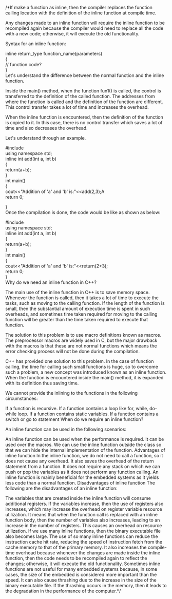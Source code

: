 /*If make a function as inline, then the compiler replaces the function calling location with the definition of the inline function at compile time.

Any changes made to an inline function will require the inline function to be recompiled again because the compiler would need to replace all the code with a new code; otherwise, it will execute the old functionality.

Syntax for an inline function:

inline return_type function_name(parameters)  
{  
   // function code?  
}   
Let's understand the difference between the normal function and the inline function.



Inside the main() method, when the function fun1() is called, the control is transferred to the definition of the called function. The addresses from where the function is called and the definition of the function are different. This control transfer takes a lot of time and increases the overhead.

When the inline function is encountered, then the definition of the function is copied to it. In this case, there is no control transfer which saves a lot of time and also decreases the overhead.

Let's understand through an example.

#include <iostream>  
using namespace std;  
inline int add(int a, int b)  
{  
    return(a+b);  
}  
int main()  
{  
    cout<<"Addition of 'a' and 'b' is:"<<add(2,3);A  
    return 0;  
  
}  
Once the compilation is done, the code would be like as shown as below:

#include<iostream>  
using namespace std;  
inline int add(int a, int b)  
{  
     return(a+b);   
}  
int main()  
{  
      cout<<"Addition of 'a' and 'b' is:"<<return(2+3);  
    return 0;  
}   
Why do we need an inline function in C++?

The main use of the inline function in C++ is to save memory space. Whenever the function is called, then it takes a lot of time to execute the tasks, such as moving to the calling function. If the length of the function is small, then the substantial amount of execution time is spent in such overheads, and sometimes time taken required for moving to the calling function will be greater than the time taken required to execute that function.

The solution to this problem is to use macro definitions known as macros. The preprocessor macros are widely used in C, but the major drawback with the macros is that these are not normal functions which means the error checking process will not be done during the compilation.

C++ has provided one solution to this problem. In the case of function calling, the time for calling such small functions is huge, so to overcome such a problem, a new concept was introduced known as an inline function. When the function is encountered inside the main() method, it is expanded with its definition thus saving time.

We cannot provide the inlining to the functions in the following circumstances:

If a function is recursive.
If a function contains a loop like for, while, do-while loop.
If a function contains static variables.
If a function contains a switch or go to statement
When do we require an inline function?

An inline function can be used in the following scenarios:

An inline function can be used when the performance is required.
It can be used over the macros.
We can use the inline function outside the class so that we can hide the internal implementation of the function.
Advantages of inline function
In the inline function, we do not need to call a function, so it does not cause any overhead.
It also saves the overhead of the return statement from a function.
It does not require any stack on which we can push or pop the variables as it does not perform any function calling.
An inline function is mainly beneficial for the embedded systems as it yields less code than a normal function.
Disadvantages of inline function
The following are the disadvantages of an inline function:

The variables that are created inside the inline function will consume additional registers. If the variables increase, then the use of registers also increases, which may increase the overhead on register variable resource utilization. It means that when the function call is replaced with an inline function body, then the number of variables also increases, leading to an increase in the number of registers. This causes an overhead on resource utilization.
If we use many inline functions, then the binary executable file also becomes large.
The use of so many inline functions can reduce the instruction cache hit rate, reducing the speed of instruction fetch from the cache memory to that of the primary memory.
It also increases the compile-time overhead because whenever the changes are made inside the inline function, then the code needs to be recompiled again to reflect the changes; otherwise, it will execute the old functionality.
Sometimes inline functions are not useful for many embedded systems because, in some cases, the size of the embedded is considered more important than the speed.
It can also cause thrashing due to the increase in the size of the binary executable file. If the thrashing occurs in the memory, then it leads to the degradation in the performance of the computer.*/
